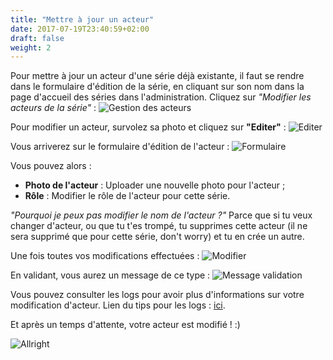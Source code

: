 ```yaml
---
title: "Mettre à jour un acteur"
date: 2017-07-19T23:40:59+02:00
draft: false
weight: 2
---
```


Pour mettre à jour un acteur d'une série déjà existante, il faut se rendre dans le formulaire d'édition de la série, en cliquant sur son nom dans la page d'accueil des séries dans l'administration. 
Cliquez sur _"Modifier les acteurs de la série"_ :
![Gestion des acteurs](https://i.imgur.com/SaynJBd.png) 

Pour modifier un acteur, survolez sa photo et cliquez sur **"Editer"** :
![Editer](https://i.imgur.com/iCdcd7K.png)

Vous arriverez sur le formulaire d'édition de l'acteur :
![Formulaire](https://i.imgur.com/edkhMFs.png)

Vous pouvez alors :

* **Photo de l'acteur** : Uploader une nouvelle photo pour l'acteur ;
* **Rôle** : Modifier le rôle de l'acteur pour cette série.

_"Pourquoi je peux pas modifier le nom de l'acteur ?"_
Parce que si tu veux changer d'acteur, ou que tu t'es trompé, tu supprimes cette acteur (il ne sera supprimé que pour cette série, don't worry) et tu en crée un autre.

Une fois toutes vos modifications effectuées :
![Modifier](https://i.imgur.com/TQuDFS4.png)

En validant, vous aurez un message de ce type : 
![Message validation](https://i.imgur.com/O7ip4YF.png)

Vous pouvez consulter les logs pour avoir plus d'informations sur votre modification d'acteur. Lien du tips pour les logs : [ici](/tips/logs).

Et après un temps d'attente, votre acteur est modifié ! :)

![Allright](https://media.giphy.com/media/Tbxmb5eNe0Bnq/giphy.gif)